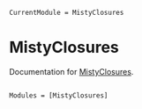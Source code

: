 ```@meta
CurrentModule = MistyClosures
```

# MistyClosures

Documentation for [MistyClosures](https://github.com/chalk-lab/MistyClosures.jl).

```@index
```

```@autodocs
Modules = [MistyClosures]
```
